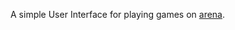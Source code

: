 A simple User Interface for playing games on [arena][arena-repo].

[arena-repo]: https://github.com/chirs/arena